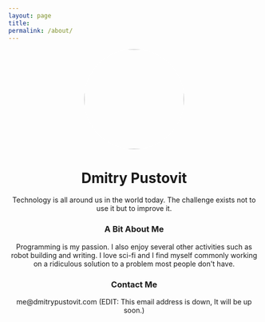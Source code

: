 ```yaml
---
layout: page
title:
permalink: /about/
---
```


<center> <img src="http://dmitrypustovit.com/images/profile.jpg" style="border: 1px solid white; border-radius: 300px; width: 200px;"/> </center>
<center><h1> Dmitry Pustovit </h1> </center>

<center> Technology is all around us in the world today. The challenge exists not to use it but to improve it. </center>

<center> <h3> A Bit About Me </h3> </center>

<center> Programming is my passion. I also enjoy several other activities such as robot building and writing. I love sci-fi and I find myself commonly working on a ridiculous solution to a problem most people don't have. </center>

<center> <h3> Contact Me </h3> </center>

<center> <a herf="mailto:me@dmitrypustovit.com"> me@dmitrypustovit.com </a>  (EDIT: This email address is down, It will be up soon.) </center>
